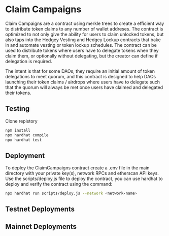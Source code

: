 # Claim Campaigns

Claim Campaigns are a contract using merkle trees to create a efficient way to distribute token claims to any number of wallet addreses. The contract is optimized to not only give the ability for users to claim unlocked tokens, but also taps into the Hedgey Vesting and Hedgey Lockup contracts that bake in and automate vesting or token lockup schedules. The contract can be used to distribute tokens where users have to delegate tokens when they claim them, or optionally without delegating, but the creator can define if delegation is required. 

The intent is that for some DAOs, they require an initial amount of token delegations to meet quorum, and this contract is designed to help DAOs launching their token claims / airdrops where users have to delegate such that the quorum will always be met once users have claimed and delegated their tokens. 

## Testing

Clone repistory

``` bash
npm install
npx hardhat compile
npx hardhat test
```

## Deployment
To deploy the ClaimCampaigns contract create a .env file in the main directory with your private key(s), network RPCs and etherscan API keys. Use the scripts/deploy.js file to deploy the contract, you can use hardhat to deploy and verify the contract using the command: 

``` bash
npx hardhat run scripts/deploy.js --network <network-name>
```

## Testnet Deployments
  

## Mainnet Deployments


